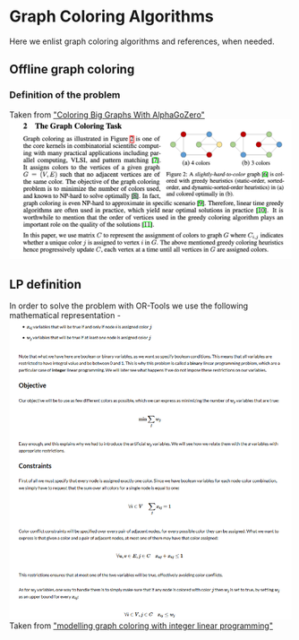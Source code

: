 # Graph Coloring Algorithms

Here we enlist graph coloring algorithms and references, when needed.

## Offline graph coloring
### Definition of the problem
Taken from ["Coloring Big Graphs With AlphaGoZero"](https://arxiv.org/pdf/1902.10162.pdf)
![](imgs/graph_coloring_problem_definition.png)

## LP definition
In order to solve the problem with OR-Tools we use the following mathematical representation - 
![](imgs/graph_coloring_lp_definition.png)
Taken from ["modelling graph coloring with integer linear programming"](https://manas.tech/blog/2010/09/16/modelling-graph-coloring-with-integer-linear-programming/)


